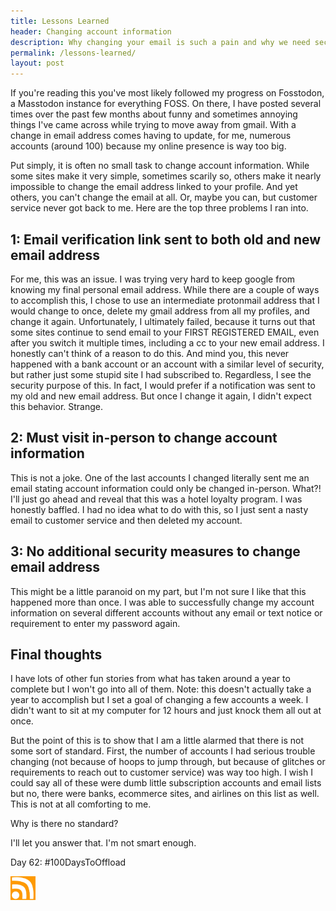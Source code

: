 ```yaml
---
title: Lessons Learned
header: Changing account information
description: Why changing your email is such a pain and why we need security standards
permalink: /lessons-learned/
layout: post
---
```


If you're reading this you've most likely followed my progress on Fosstodon, a Masstodon instance for everything FOSS. On there, I have posted several times over the past few months about funny and sometimes annoying things I've came across while trying to move away from gmail. With a change in email address comes having to update, for me, numerous accounts (around 100) because my online presence is way too big.

Put simply, it is often no small task to change account information. While some sites make it very simple, sometimes scarily so, others make it nearly impossible to change the email address linked to your profile. And yet others, you can't change the email at all. Or, maybe you can, but customer service never got back to me. Here are the top three problems I ran into.

## 1: Email verification link sent to both old and new email address

For me, this was an issue. I was trying very hard to keep google from knowing my final personal email address. While there are a couple of ways to accomplish this, I chose to use an intermediate protonmail address that I would change to once, delete my gmail address from all my profiles, and change it again. Unfortunately, I ultimately failed, because it turns out that some sites continue to send email to your FIRST REGISTERED EMAIL, even after you switch it multiple times, including a cc to your new email address. I honestly can't think of a reason to do this. And mind you, this never happened with a bank account or an account with a similar level of security, but rather just some stupid site I had subscribed to. Regardless, I see the security purpose of this. In fact, I would prefer if a notification was sent to my old and new email address. But once I change it again, I didn't expect this behavior. Strange.

## 2: Must visit in-person to change account information

This is not a joke. One of the last accounts I changed literally sent me an email stating account information could only be changed in-person. What?! I'll just go ahead and reveal that this was a hotel loyalty program. I was honestly baffled. I had no idea what to do with this, so I just sent a nasty email to customer service and then deleted my account.

## 3: No additional security measures to change email address

This might be a little paranoid on my part, but I'm not sure I like that this happened more than once. I was able to successfully change my account information on several different accounts without any email or text notice or requirement to enter my password again.

## Final thoughts

I have lots of other fun stories from what has taken around a year to complete but I won't go into all of them. Note: this doesn't actually take a year to accomplish but I set a goal of changing a few accounts a week. I didn't want to sit at my computer for 12 hours and just knock them all out at once.

But the point of this is to show that I am a little alarmed that there is not some sort of standard. First, the number of accounts I had serious trouble changing (not because of hoops to jump through, but because of glitches or requirements to reach out to customer service) was way too high. I wish I could say all of these were dumb little subscription accounts and email lists but no, there were banks, ecommerce sites, and airlines on this list as well. This is not at all comforting to me.

Why is there no standard?

I'll let you answer that. I'm not smart enough.

Day 62: #100DaysToOffload

<a href="https://rmooreblog.netlify.app/feed.xml"><img src="/assets/images/rss_feed.jpg" style="opacity:1;" width="40"/></a>
